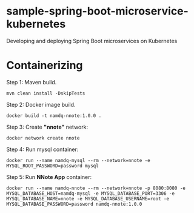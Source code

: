 # sample-spring-boot-microservice-kubernetes
Developing and deploying Spring Boot microservices on Kubernetes

# Containerizing 
Step 1: Maven build.
```
mvn clean install -DskipTests
```

Step 2: Docker image build.
```
docker build -t namdq-nnote:1.0.0 .
```

Step 3: Create **"nnote"** network:
```
docker network create nnote
```

Step 4: Run mysql container:
```
docker run --name namdq-mysql --rm --network=nnote -e MYSQL_ROOT_PASSWORD=password mysql
```

Step 5: Run **NNote App** container:
``` 
docker run --name namdq-nnote --rm --network=nnote -p 8080:8080 -e MYSQL_DATABASE_HOST=namdq-mysql -e MYSQL_DATABASE_PORT=3306 -e MYSQL_DATABASE_NAME=nnote -e MYSQL_DATABASE_USERNAME=root -e MYSQL_DATABASE_PASSWORD=password namdq-nnote:1.0.0
```
